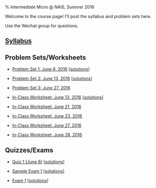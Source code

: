 % Intermediate Micro @ NAIS, Summer 2016

Welcome to the course page! I'll post the syllabus and problem sets here.

Use the Wechat group for questions.

## [Syllabus](syllabus.pdf)

## Problem Sets/Worksheets

* [Problem Set 1: June 6, 2016](hw_01.pdf) [[solutions](hw_01_sol.pdf)]

* [Problem Set 2: June 13, 2016](hw_02.pdf) [[solutions](hw_02_sol.pdf)]

* [Problem Set 3: June 27, 2016](hw_03.pdf)

* [In-Class Worksheet: June 13, 2016](worksheet_0613.pdf) [[solutions](worksheet_0613_sol.pdf)]

* [In-Class Worksheet: June 21, 2016](worksheet_0621.pdf)

* [In-Class Worksheet: June 23, 2016](worksheet_0623.pdf)

* [In-Class Worksheet: June 27, 2016](worksheet_0627.pdf)

* [In-Class Worksheet: June 28, 2016](worksheet_0628.pdf)

## Quizzes/Exams

* [Quiz 1 (June 6)](quiz_01.pdf) [[solutions](quiz_01_sol.pdf)]

* [Sample Exam 1](exam_1_sample.pdf) [[solutions](exam_1_sample_sol.pdf)]

* [Exam 1](exam_1.pdf) [[solutions](exam_1_sol.pdf)]
